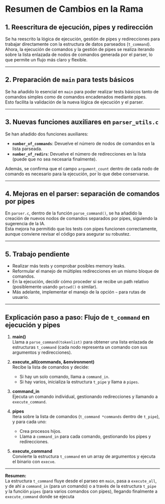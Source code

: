# Resumen de Cambios en la Rama

## 1. Reescritura de ejecución, pipes y redirección

Se ha reescrito la lógica de ejecución, gestión de pipes y redirecciones para trabajar directamente con la estructura de datos parseados (`t_command`).  
Ahora, la ejecución de comandos y la gestión de pipes se realiza iterando sobre la lista enlazada de nodos de comandos generada por el parser, lo que permite un flujo más claro y flexible.

---

## 2. Preparación de `main` para tests básicos

Se ha añadido lo esencial en `main` para poder realizar tests básicos tanto de comandos simples como de comandos encadenados mediante pipes.  
Esto facilita la validación de la nueva lógica de ejecución y el parser.

---

## 3. Nuevas funciones auxiliares en `parser_utils.c`

Se han añadido dos funciones auxiliares:
- **`number_of_commands`**: Devuelve el número de nodos de comandos en la lista parseada.
- **`number_of_redirs`**: Devuelve el número de redirecciones en la lista (puede que no sea necesaria finalmente).

Además, se confirma que el campo `argument_count` dentro de cada nodo de comando es necesario para la ejecución, por lo que debe conservarse.

---

## 4. Mejoras en el parser: separación de comandos por pipes

En `parser.c`, dentro de la función `parse_command()`, se ha añadido la creación de nuevos nodos de comandos separados por pipes, siguiendo la sugerencia de la IA.  
Esta mejora ha permitido que los tests con pipes funcionen correctamente, aunque conviene revisar el código para asegurar su robustez.

---

## 5. Trabajo pendiente

- Realizar más tests y comprobar posibles memory leaks.
- Reformular el manejo de múltiples redirecciones en un mismo bloque de comandos.
- En la ejecución, decidir cómo proceder si se recibe un path relativo (posiblemente usando `getcwd()` o similar).
- Más adelante, implementar el manejo de la opción `~` para rutas de usuario.

---

## Explicación paso a paso: Flujo de `t_command` en ejecución y pipes

1. **main()**  
   Llama a `parse_command(tokenlist)` para obtener una lista enlazada de estructuras `t_command` (cada nodo representa un comando con sus argumentos y redirecciones).

2. **execute_all(commands, &environment)**  
   Recibe la lista de comandos y decide:
   - Si hay un solo comando, llama a `command_in`.
   - Si hay varios, inicializa la estructura `t_pipe` y llama a `pipes`.

3. **command_in**  
   Ejecuta un comando individual, gestionando redirecciones y llamando a `execute_command`.

4. **pipes**  
   Itera sobre la lista de comandos (`t_command *commands` dentro de `t_pipe`), y para cada uno:
   - Crea procesos hijos.
   - Llama a `command_in` para cada comando, gestionando los pipes y redirecciones.

5. **execute_command**  
   Convierte la estructura `t_command` en un array de argumentos y ejecuta el binario con `execve`.

---

**Resumen:**  
La estructura `t_command` fluye desde el parseo en `main`, pasa a `execute_all`, y de ahí a `command_in` (para un comando) o a través de la estructura `t_pipe` y la función `pipes` (para varios comandos con pipes), llegando finalmente a `execute_command` donde se ejecuta